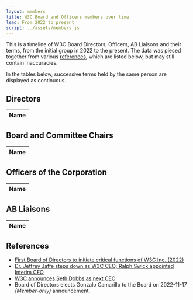 ```yaml
---
layout: members
title: W3C Board and Officers members over time
lead: From 2022 to present
script: ../assets/members.js
---
```


This is a timeline of W3C Board Directors, Officers, AB Liaisons and their terms, from the initial group in 2022 to the present.
The data was pieced together from various [references](#references),
which are listed below, but may still contain inaccuracies.

In the tables below, successive terms held by the same person are displayed as continuous.

## Directors

<table class="ml" id="membersList">
	<thead class="years">
		<tr>
			<th>Name</th>
		</tr>
	</thead>
</table>

## Board and Committee Chairs

<table class="ml" id="chairsList">
	<thead class="years">
		<tr>
			<th>Name</th>
		</tr>
	</thead>
</table>

## Officers of the Corporation

<table class="ml" id="officersList">
	<thead class="years">
		<tr>
			<th>Name</th>
		</tr>
	</thead>
</table>

## AB Liaisons

<table class="ml" id="liaisonsList">
	<thead class="years">
		<tr>
			<th>Name</th>
		</tr>
	</thead>
</table>

## References

- [First Board of Directors to initiate critical functions of W3C Inc. (2022)](https://www.w3.org/news/2022/first-board-of-directors-to-initiate-critical-functions-of-w3c-inc/)
- [Dr. Jeffrey Jaffe steps down as W3C CEO; Ralph Swick appointed Interim CEO](https://www.w3.org/news/2022/dr-jeffrey-jaffe-steps-down-as-w3c-ceo-ralph-swick-appointed-interim-ceo/)
- [W3C announces Seth Dobbs as next CEO](https://www.w3.org/news/2023/w3c-announces-seth-dobbs-as-ceo/)
- Board of Directors elects Gonzalo Camarillo to the Board on 2022-11-17 *(Member-only)* announcement.

<script src="{{ script }}"></script>
